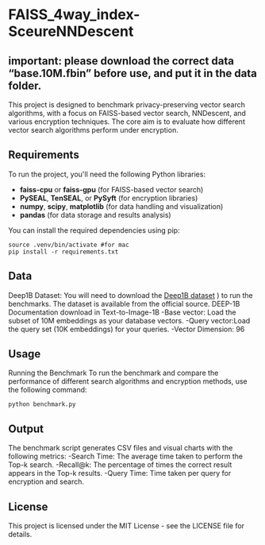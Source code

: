 # FAISS_4way_index-SceureNNDescent

## important: please download the correct data **“base.10M.fbin”** before use, and put it in the data folder.
This project is designed to benchmark privacy-preserving vector search algorithms, with a focus on FAISS-based vector search, NNDescent, and various encryption techniques. The core aim is to evaluate how different vector search algorithms perform under encryption.

## Requirements
To run the project, you'll need the following Python libraries:
- **faiss-cpu** or **faiss-gpu** (for FAISS-based vector search)
- **PySEAL**, **TenSEAL**, or **PySyft** (for encryption libraries)
- **numpy**, **scipy**, **matplotlib** (for data handling and visualization)
- **pandas** (for data storage and results analysis)
  
You can install the required dependencies using pip:
 ```
source .venv/bin/activate #for mac
pip install -r requirements.txt
 ```

## Data
Deep1B Dataset: You will need to download the [Deep1B dataset](https://research.yandex.com/blog/benchmarks-for-billion-scale-similarity-search#13h2 )
) to run the benchmarks. The dataset is available from the official source.
DEEP-1B Documentation download in Text-to-Image-1B
-Base vector: Load the subset of 10M embeddings as your database vectors.
-Query vector:Load the query set (10K embeddings) for your queries.
-Vector Dimension: 96

## Usage
Running the Benchmark
To run the benchmark and compare the performance of different search algorithms and encryption methods, use the following command:
 ```
python benchmark.py
 ```

## Output
The benchmark script generates CSV files and visual charts with the following metrics:
-Search Time: The average time taken to perform the Top-k search.
-Recall@k: The percentage of times the correct result appears in the Top-k results.
-Query Time: Time taken per query for encryption and search.

## License
This project is licensed under the MIT License - see the LICENSE file for details.
